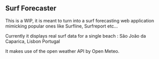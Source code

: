 ## Surf Forecaster


This is a WIP, it is meant to turn into a surf forecasting web application mimicking popular ones like Surfline, Surfreport etc...

Currently it displays real surf data for a single beach : São João da Caparica, Lisbon Portugal

It makes use of the open weather API by Open Meteo.
